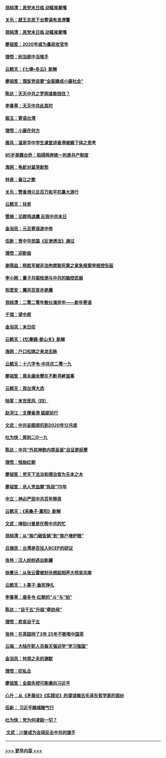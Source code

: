 #### [郑纯清：恶党末日临 动辄挨掌嘴](../pages/nsc993/n11769912.md?t=01060344) 
#### [关乐：就王志民下台寄语有良港警](../pages/nsc993/n11769903.md?t=01060344) 
#### [郑纯清：恶党末日临 动辄挨掌嘴](../pages/nsc993/n11769356.md?t=01060344) 
#### [廖祖笙：2020年或为暴政收官年](../pages/nsc993/n11768216.md?t=01060344) 
#### [理悟：别当郎中当推手](../pages/nsc993/n11768243.md?t=01060344) 
#### [云鹤天：《七律▪冬云》新解](../pages/nsc993/n11768204.md?t=01060344) 
#### [廖祖笙：饿饭党说要“全面建成小康社会”](../pages/nsc993/n11767482.md?t=01060344) 
#### [陈达：天灭中共之罗网谁能挡住？](../pages/nsc993/n11767465.md?t=01060344) 
#### [李春草：天灭中共此其时](../pages/nsc993/n11767452.md?t=01060344) 
#### [振玉：寄语台湾](../pages/nsc993/n11767432.md?t=01060344) 
#### [理悟：小康在何方](../pages/nsc993/n11767394.md?t=01060344) 
#### [唐风：温哥华中学生课堂讲香港被踢下体之思考](../pages/nsc993/n11766848.md?t=01060344) 
#### [85岁美籍台侨：阻碍两岸统一的是共产制度](../pages/nsc993/n11765043.md?t=01060344) 
#### [海网：龟蛇对鼠哭新愁](../pages/nsc993/n11764895.md?t=01060344) 
#### [林泉：香江之歌](../pages/nsc993/n11764415.md?t=01060344) 
#### [关乐：赞香港元旦百万和平抗暴大游行](../pages/nsc993/n11764382.md?t=01060344) 
#### [云鹤天：扶贫](../pages/nsc993/n11764245.md?t=01060344) 
#### [雪绮：见群鸡退鹰  反观中共末日](../pages/nsc993/n11762112.md?t=01060344) 
#### [金浴凤：元旦寄语迷中帝](../pages/nsc993/n11761788.md?t=01060344) 
#### [伍新：贺中华民国《反渗透法》通过](../pages/nsc993/n11761994.md?t=01060344) 
#### [理悟：迎新曲](../pages/nsc993/n11761152.md?t=01060344) 
#### [谢燕益：杨胜军被非法拘禁致死案之紧急报案举报控告函](../pages/nsc993/n11756134.md?t=01060344) 
#### [李小刚：量子共振检测与中共的脑控武器](../pages/nsc993/n11754518.md?t=01060344) 
#### [祝君安：魔共百变亦是魔](../pages/nsc993/n11754469.md?t=01060344) 
#### [郑纯清：二零二零年散伙演弃年——新年寄语](../pages/nsc993/n11754195.md?t=01060344) 
#### [千瑞：望中原](../pages/nsc993/n11754159.md?t=01060344) 
#### [金浴凤：末日叹](../pages/nsc993/n11752359.md?t=01060344) 
#### [云鹤天：《忆秦娥‧娄山关》新解](../pages/nsc993/n11752348.md?t=01060344) 
#### [海网：户口松绑之来龙去脉](../pages/nsc993/n11752328.md?t=01060344) 
#### [云鹤天：十六字令‧中共在二零一九](../pages/nsc993/n11752305.md?t=01060344) 
#### [廖祖笙：周永康余孽在不断寻衅滋事](../pages/nsc993/n11751013.md?t=01060344) 
#### [云鹤天：观台湾大选](../pages/nsc993/n11751007.md?t=01060344) 
#### [陆客：末世民风（四）](../pages/nsc993/n11749203.md?t=01060344) 
#### [赵洪江：支撑香港 砥砺前行](../pages/nsc993/n11748482.md?t=01060344) 
#### [文武：中共妄图顽抗到2020年12月底](../pages/nsc993/n11748446.md?t=01060344) 
#### [吐为快：挥别二O一九](../pages/nsc993/n11748411.md?t=01060344) 
#### [陈达：中共“外扰神韵内禁圣诞”自证是妖孽](../pages/nsc993/n11748226.md?t=01060344) 
#### [理悟：怪胎红朝](../pages/nsc993/n11748206.md?t=01060344) 
#### [廖祖笙：党天下法治和德治皆为无本之木](../pages/nsc993/n11748135.md?t=01060344) 
#### [廖祖笙：杀人党血腥“执政”70年](../pages/nsc993/n11745144.md?t=01060344) 
#### [中立：神必严惩中共百年罪恶](../pages/nsc993/n11744970.md?t=01060344) 
#### [云鹤天：《采桑子‧重阳》新解](../pages/nsc993/n11744948.md?t=01060344) 
#### [文武：弹劾川普是在帮中共的忙](../pages/nsc993/n11744758.md?t=01060344) 
#### [郑纯清：从“挨门砸饭锅”到“挨户堵炉眼”](../pages/nsc993/n11744745.md?t=01060344) 
#### [吕锡民：台湾是否加入RCEP的研议](../pages/nsc993/n11744701.md?t=01060344) 
#### [张林：汉人纷纷逃出新疆](../pages/nsc993/n11743530.md?t=01060344) 
#### [徐曼沅：从张云雷被封杀想起相声大师吴兆南](../pages/nsc993/n11741816.md?t=01060344) 
#### [云鹤天：卜算子‧垂死挣扎](../pages/nsc993/n11739956.md?t=01060344) 
#### [李春草：唐多令‧红朝的“斗”与“拍”](../pages/nsc993/n11739830.md?t=01060344) 
#### [陈达：“自干五”升级“牵妨母”](../pages/nsc993/n11739724.md?t=01060344) 
#### [理悟：悲哀自干五](../pages/nsc993/n11739547.md?t=01060344) 
#### [张林：在茶园待了3年 25年不敢喝中国茶](../pages/nsc993/n11739240.md?t=01060344) 
#### [云端：大陆在职人员每天强迫学“学习强国”](../pages/nsc993/n11738735.md?t=01060344) 
#### [金浴凤：林郑之夫的渊默](../pages/nsc993/n11737735.md?t=01060344) 
#### [理悟：叹私企](../pages/nsc993/n11737715.md?t=01060344) 
#### [廖祖笙：全面失控可能袭向习近平](../pages/nsc993/n11737704.md?t=01060344) 
#### [心升：从《矛盾论》《实践论》的谬误揭去毛泽东哲学家的面纱](../pages/nsc993/n11736962.md?t=01060344) 
#### [伍新： 习近平赌城赌气行](../pages/nsc993/n11736929.md?t=01060344) 
#### [吐为快：党为何凌蹈一切？](../pages/nsc993/n11736915.md?t=01060344) 
#### [ 文武：川普成为全球反击中共的旗手](../pages/nsc993/n11736882.md?t=01060344) 

----
#### [ >>> 更早内容 <<< ](../indexes/nsc993-earlier.md)
